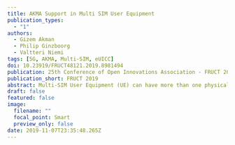 ```yaml
---
title: AKMA Support in Multi SIM User Equipment
publication_types:
  - "1"
authors:
  - Gizem Akman
  - Philip Ginzboorg
  - Valtteri Niemi
tags: [5G, AKMA, Multi-SIM, eUICC]
doi: 10.23919/FRUCT48121.2019.8981494
publication: 25th Conference of Open Innovations Association - FRUCT 2019
publication_short: FRUCT 2019
abstract: Multi-SIM User Equipment (UE) can have more than one physical slot for Universal Integrated Circuit Card (UICC). The eUICC is an embedded version of the UICC, which cannot be physically removed from the communication device. Currently, the 3rd Generation Partnership Project (3GPP) is working on developing Authentication and Key Management for Applications (AKMA), with which users can bootstrap authentication towards the application server from their mobile subscription. We consider the scenario that may become common in devices with Multi-SIM and eUICC, in which one subscription is used for primary services such as voice and data, and another subscription is used for AKMA services. In this scenario, the purpose is to use AKMA services simultaneously and without interrupting primary services. There are existing requirements for Multi-SIM and eUICC, which restrain this scenario from being successful. The solution that we propose includes arrangements and adaptations, in order to provide secure and uninterrupted services of both primary and AKMA services.
draft: false
featured: false
image:
  filename: ""
  focal_point: Smart
  preview_only: false
date: 2019-11-07T23:35:48.265Z
---
```

